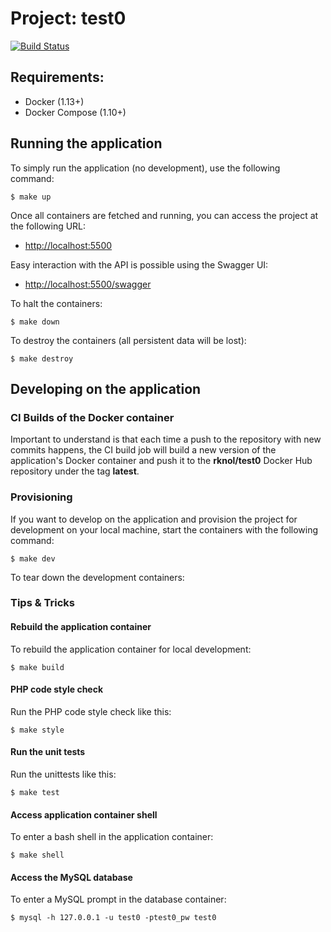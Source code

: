 # Project: test0 


[![Build Status](https://travis-ci.org/rubenknol/test0.svg?branch=master)](https://travis-ci.org/rubenknol/test0)

## Requirements:

* Docker (1.13+)
* Docker Compose (1.10+)

## Running the application

To simply run the application (no development), use the following command:

```
$ make up
```

Once all containers are fetched and running, you can access the project at the following URL:

* [http://localhost:5500](http://localhost:5500)

Easy interaction with the API is possible using the Swagger UI:

* [http://localhost:5500/swagger](http://localhost:5500/swagger)

To halt the containers:

```
$ make down
```

To destroy the containers (all persistent data will be lost):

```
$ make destroy
```

## Developing on the application

### CI Builds of the Docker container

Important to understand is that each time a push to the repository with new commits happens, the CI build job
will build a new version of the application's Docker container and push it to the **rknol/test0** Docker Hub 
repository under the tag **latest**.

### Provisioning

If you want to develop on the application and provision the project for development on your local machine, 
start the containers with the following command:

```
$ make dev
```

To tear down the development containers:



### Tips & Tricks

#### Rebuild the application container

To rebuild the application container for local development:

```
$ make build
```

#### PHP code style check

Run the PHP code style check like this:

```
$ make style
```

#### Run the unit tests

Run the unittests like this:

```
$ make test
```

#### Access application container shell
 
To enter a bash shell in the application container:

```
$ make shell
```

#### Access the MySQL database

To enter a MySQL prompt in the database container:

```
$ mysql -h 127.0.0.1 -u test0 -ptest0_pw test0
```